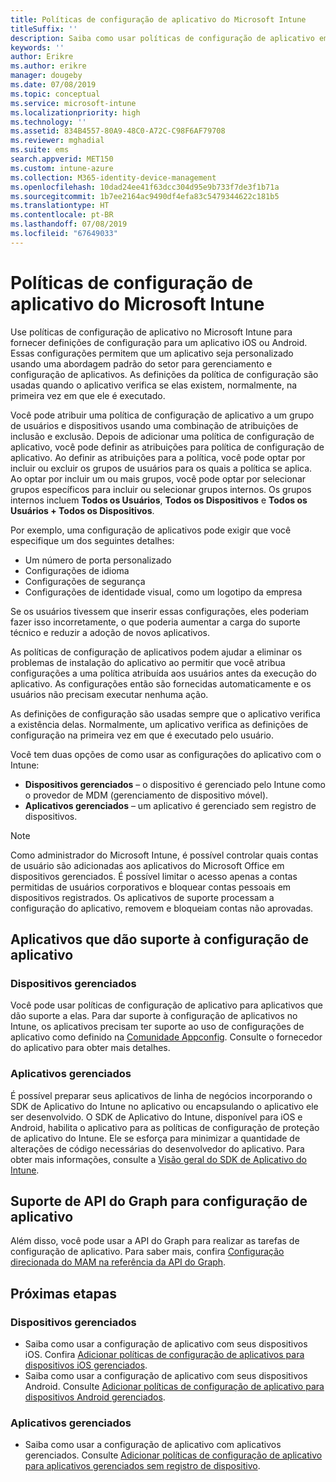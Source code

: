 ```yaml
---
title: Políticas de configuração de aplicativo do Microsoft Intune
titleSuffix: ''
description: Saiba como usar políticas de configuração de aplicativo em um dispositivo iOS ou Android no Microsoft Intune.
keywords: ''
author: Erikre
ms.author: erikre
manager: dougeby
ms.date: 07/08/2019
ms.topic: conceptual
ms.service: microsoft-intune
ms.localizationpriority: high
ms.technology: ''
ms.assetid: 834B4557-80A9-48C0-A72C-C98F6AF79708
ms.reviewer: mghadial
ms.suite: ems
search.appverid: MET150
ms.custom: intune-azure
ms.collection: M365-identity-device-management
ms.openlocfilehash: 10dad24ee41f63dcc304d95e9b733f7de3f1b71a
ms.sourcegitcommit: 1b7ee2164ac9490df4efa83c5479344622c181b5
ms.translationtype: HT
ms.contentlocale: pt-BR
ms.lasthandoff: 07/08/2019
ms.locfileid: "67649033"
---
```

# <a name="app-configuration-policies-for-microsoft-intune"></a>Políticas de configuração de aplicativo do Microsoft Intune

Use políticas de configuração de aplicativo no Microsoft Intune para fornecer definições de configuração para um aplicativo iOS ou Android. Essas configurações permitem que um aplicativo seja personalizado usando uma abordagem padrão do setor para gerenciamento e configuração de aplicativos. As definições da política de configuração são usadas quando o aplicativo verifica se elas existem, normalmente, na primeira vez em que ele é executado.

Você pode atribuir uma política de configuração de aplicativo a um grupo de usuários e dispositivos usando uma combinação de atribuições de inclusão e exclusão. Depois de adicionar uma política de configuração de aplicativo, você pode definir as atribuições para política de configuração de aplicativo. Ao definir as atribuições para a política, você pode optar por incluir ou excluir os grupos de usuários para os quais a política se aplica. Ao optar por incluir um ou mais grupos, você pode optar por selecionar grupos específicos para incluir ou selecionar grupos internos. Os grupos internos incluem **Todos os Usuários**, **Todos os Dispositivos** e **Todos os Usuários + Todos os Dispositivos**.

Por exemplo, uma configuração de aplicativos pode exigir que você especifique um dos seguintes detalhes:

- Um número de porta personalizado
- Configurações de idioma
- Configurações de segurança
- Configurações de identidade visual, como um logotipo da empresa

Se os usuários tivessem que inserir essas configurações, eles poderiam fazer isso incorretamente, o que poderia aumentar a carga do suporte técnico e reduzir a adoção de novos aplicativos.

As políticas de configuração de aplicativos podem ajudar a eliminar os problemas de instalação do aplicativo ao permitir que você atribua configurações a uma política atribuída aos usuários antes da execução do aplicativo. As configurações então são fornecidas automaticamente e os usuários não precisam executar nenhuma ação.

As definições de configuração são usadas sempre que o aplicativo verifica a existência delas. Normalmente, um aplicativo verifica as definições de configuração na primeira vez em que é executado pelo usuário.

Você tem duas opções de como usar as configurações do aplicativo com o Intune:
 - **Dispositivos gerenciados** – o dispositivo é gerenciado pelo Intune como o provedor de MDM (gerenciamento de dispositivo móvel).
 - **Aplicativos gerenciados** – um aplicativo é gerenciado sem registro de dispositivos.

> [!NOTE]
> Como administrador do Microsoft Intune, é possível controlar quais contas de usuário são adicionadas aos aplicativos do Microsoft Office em dispositivos gerenciados. É possível limitar o acesso apenas a contas permitidas de usuários corporativos e bloquear contas pessoais em dispositivos registrados. Os aplicativos de suporte processam a configuração do aplicativo, removem e bloqueiam contas não aprovadas.

## <a name="apps-that-support-app-configuration"></a>Aplicativos que dão suporte à configuração de aplicativo

### <a name="managed-devices"></a>Dispositivos gerenciados
Você pode usar políticas de configuração de aplicativo para aplicativos que dão suporte a elas. Para dar suporte à configuração de aplicativos no Intune, os aplicativos precisam ter suporte ao uso de configurações de aplicativo como definido na [Comunidade Appconfig](https://www.appconfig.org/members). Consulte o fornecedor do aplicativo para obter mais detalhes.

### <a name="managed-apps"></a>Aplicativos gerenciados
É possível preparar seus aplicativos de linha de negócios incorporando o SDK de Aplicativo do Intune no aplicativo ou encapsulando o aplicativo ele ser desenvolvido. O SDK de Aplicativo do Intune, disponível para iOS e Android, habilita o aplicativo para as políticas de configuração de proteção de aplicativo do Intune. Ele se esforça para minimizar a quantidade de alterações de código necessárias do desenvolvedor do aplicativo. Para obter mais informações, consulte a [Visão geral do SDK de Aplicativo do Intune](app-sdk.md).

## <a name="graph-api-support-for-app-configuration"></a>Suporte de API do Graph para configuração de aplicativo

Além disso, você pode usar a API do Graph para realizar as tarefas de configuração de aplicativo. Para saber mais, confira [Configuração direcionada do MAM na referência da API do Graph](https://graph.microsoft.io/docs/api-reference/beta/api/intune_mam_targetedmanagedappconfiguration_create).

## <a name="next-steps"></a>Próximas etapas

### <a name="managed-devices"></a>Dispositivos gerenciados

 - Saiba como usar a configuração de aplicativo com seus dispositivos iOS.  Confira [Adicionar políticas de configuração de aplicativos para dispositivos iOS gerenciados](app-configuration-policies-use-ios.md).
 - Saiba como usar a configuração de aplicativo com seus dispositivos Android.  Consulte [Adicionar políticas de configuração de aplicativo para dispositivos Android gerenciados](app-configuration-policies-use-android.md).

### <a name="managed-apps"></a>Aplicativos gerenciados

 - Saiba como usar a configuração de aplicativo com aplicativos gerenciados. Consulte [Adicionar políticas de configuração de aplicativo para aplicativos gerenciados sem registro de dispositivo](app-configuration-policies-managed-app.md).
